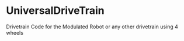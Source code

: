# UniversalDriveTrain
Drivetrain Code for the Modulated Robot or any other drivetrain using 4 wheels
